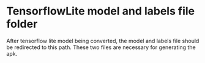 # TensorflowLite model and labels file folder
After tensorflow lite model being converted, the model and labels file should be redirected to this path. These two files are necessary for generating the apk.
